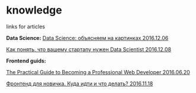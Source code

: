 # knowledge
links for articles


<strong>Data Science:</strong>
<a href="http://ain.ua/special/data-science/">Data Science: объясняем на картинках 2016.12.06</a>

<a href="http://ain.ua/special/data-scientist/">Как понять, что вашему стартапу нужен Data Scientist 2016.12.08</a>



<strong>Frontend guids:</strong>

<a href="https://medium.freecodecamp.com/the-practical-guide-to-becoming-a-professional-web-developer-2f255bc25c90#.vqz5e9grc">The Practical Guide to Becoming a Professional Web Developer 2016.06.20</a>

<a href="https://medium.com/@gucol_lu/%D1%84%D1%80%D0%BE%D0%BD%D1%82%D0%B5%D0%BD%D0%B4-%D0%B4%D0%BB%D1%8F-%D0%BD%D0%BE%D0%B2%D0%B8%D1%87%D0%BA%D0%B0-%D0%BA%D1%83%D0%B4%D0%B0-%D0%B8%D0%B4%D1%82%D0%B8-%D0%B8-%D1%87%D1%82%D0%BE-%D0%B4%D0%B5%D0%BB%D0%B0%D1%82%D1%8C-5397d1185a10#.z3hakt2b5">Фронтенд для новичка. Куда идти и что делать? 2016.11.18 </a>
